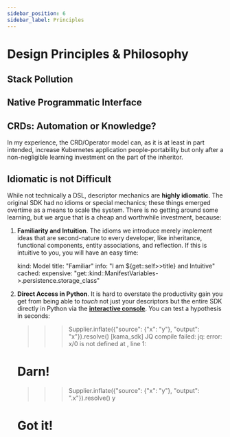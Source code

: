 ```yaml
---
sidebar_position: 6
sidebar_label: Principles
---
```


# Design Principles & Philosophy


## Stack Pollution


## Native Programmatic Interface


## CRDs: Automation or Knowledge?

In my experience, the CRD/Operator model can, as it is at least in part intended, increase Kubernetes application 
people-portability but only after a non-negligible learning investment on the part of the inheritor.




## Idiomatic is not Difficult

While not technically a DSL, descriptor mechanics are **highly idiomatic**. The original SDK had no
 idioms or special mechanics; these things
emerged overtime as a means to scale the system.
There is no getting around some learning, but we argue that is a cheap and worthwhile investment, because:

1. **Familiarity and Intuition**. The idioms we introduce merely implement ideas that are second-nature
to every developer, like inheritance, functional components, entity associations, 
and reflection. If this is intuitive to you, you will have an easy time: 

    kind: Model
    title: "Familiar"
    info: "I am ${get::self>>title} and Intuitive" 
    cached:
      expensive: "get::kind::ManifestVariables->.persistence.storage_class"

1. **Direct Access in Python**. It is hard to overstate the productivity
gain you get from being able to _touch_ not just your descriptors but the 
entire SDK directly in Python via the **[interactive console](/tutorials/kama-console-tutorial)**. 
You can test a hypothesis in seconds:  

    >>> Supplier.inflate({"source": {"x": "y"}, "output": "x"}).resolve()
    [kama_sdk] JQ compile failed: jq: error: x/0 is not defined at <top-level>, line 1:
    # Darn! 
    >>> Supplier.inflate({"source": {"x": "y"}, "output": ".x"}).resolve()
    y
    # Got it!


